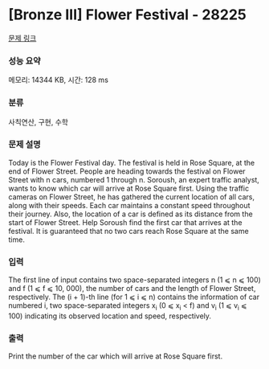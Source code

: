 # [Bronze III] Flower Festival - 28225 

[문제 링크](https://www.acmicpc.net/problem/28225) 

### 성능 요약

메모리: 14344 KB, 시간: 128 ms

### 분류

사칙연산, 구현, 수학

### 문제 설명

<p>Today is the Flower Festival day. The festival is held in Rose Square, at the end of Flower Street. People are heading towards the festival on Flower Street with n cars, numbered 1 through n. Soroush, an expert traffic analyst, wants to know which car will arrive at Rose Square first. Using the traffic cameras on Flower Street, he has gathered the current location of all cars, along with their speeds. Each car maintains a constant speed throughout their journey. Also, the location of a car is defined as its distance from the start of Flower Street. Help Soroush find the first car that arrives at the festival. It is guaranteed that no two cars reach Rose Square at the same time.</p>

### 입력 

 <p>The first line of input contains two space-separated integers n (1 ⩽ n ⩽ 100) and f (1 ⩽ f ⩽ 10, 000), the number of cars and the length of Flower Street, respectively. The (i + 1)-th line (for 1 ⩽ i ⩽ n) contains the information of car numbered i, two space-separated integers x<sub>i</sub> (0 ⩽ x<sub>i</sub> < f) and v<sub>i</sub> (1 ⩽ v<sub>i</sub> ⩽ 100) indicating its observed location and speed, respectively.</p>

### 출력 

 <p>Print the number of the car which will arrive at Rose Square first.</p>

